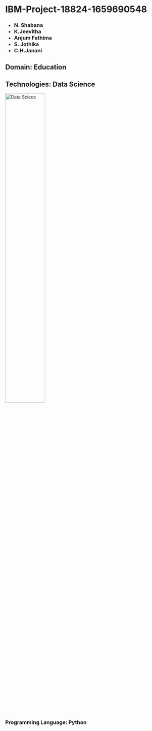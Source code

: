 # IBM-Project-18824-1659690548
 <p>
     <h3>
            <ul>
                <li>
                    N. Shabana 
                </li>
                <li>
                    K.Jeevitha
                </li>
                <li>
                    Anjum Fathima 
                </li>
                <li>
                    S. Jothika
                </li>
                <li>
                    C.H.Janani
                </li>
            </ul>
        </h3>
    </p>
     <div width="20%" height="100">
        <h2>
            Domain: Education
        </h2>
        <h2>
            Technologies: Data Science 
         </h2>
            <img src= "https://user-images.githubusercontent.com/76608039/193860324-bd346bd4-74dd-4f3f-9492-75ef5a0b3118.jpg"  alt= "Data Sciece" width= "50%" >
            <h3>Programming Language: Python
        </h3>
        </div>

